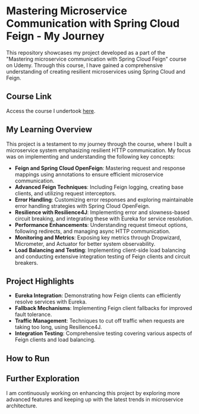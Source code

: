 # Mastering Microservice Communication with Spring Cloud Feign - My Journey

This repository showcases my project developed as a part of the "Mastering microservice communication with Spring Cloud Feign" course on Udemy. Through this course, I have gained a comprehensive understanding of creating resilient microservices using Spring Cloud and Feign.

## Course Link
Access the course I undertook [here](https://www.udemy.com/course/mastering-microservice-communication-with-spring-cloud-feign/?referralCode=437693FE520ABDF6F4E3).

## My Learning Overview
This project is a testament to my journey through the course, where I built a microservice system emphasizing resilient HTTP communication. My focus was on implementing and understanding the following key concepts:

- **Feign and Spring Cloud OpenFeign**: Mastering request and response mappings using annotations to ensure efficient microservice communication.
- **Advanced Feign Techniques**: Including Feign logging, creating base clients, and utilizing request interceptors.
- **Error Handling**: Customizing error responses and exploring maintainable error handling strategies with Spring Cloud OpenFeign.
- **Resilience with Resilience4J**: Implementing error and slowness-based circuit breaking, and integrating these with Eureka for service resolution.
- **Performance Enhancements**: Understanding request timeout options, following redirects, and managing async HTTP communication.
- **Monitoring and Metrics**: Exposing key metrics through Dropwizard, Micrometer, and Actuator for better system observability.
- **Load Balancing and Testing**: Implementing client-side load balancing and conducting extensive integration testing of Feign clients and circuit breakers.

## Project Highlights
- **Eureka Integration**: Demonstrating how Feign clients can efficiently resolve services with Eureka.
- **Fallback Mechanisms**: Implementing Feign client fallbacks for improved fault tolerance.
- **Traffic Management**: Techniques to cut off traffic when requests are taking too long, using Resilience4J.
- **Integration Testing**: Comprehensive testing covering various aspects of Feign clients and load balancing.

## How to Run


## Further Exploration
I am continuously working on enhancing this project by exploring more advanced features and keeping up with the latest trends in microservice architecture.
